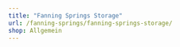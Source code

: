```yaml
---
title: "Fanning Springs Storage"
url: /fanning-springs/fanning-springs-storage/
shop: Allgemein
---
```


